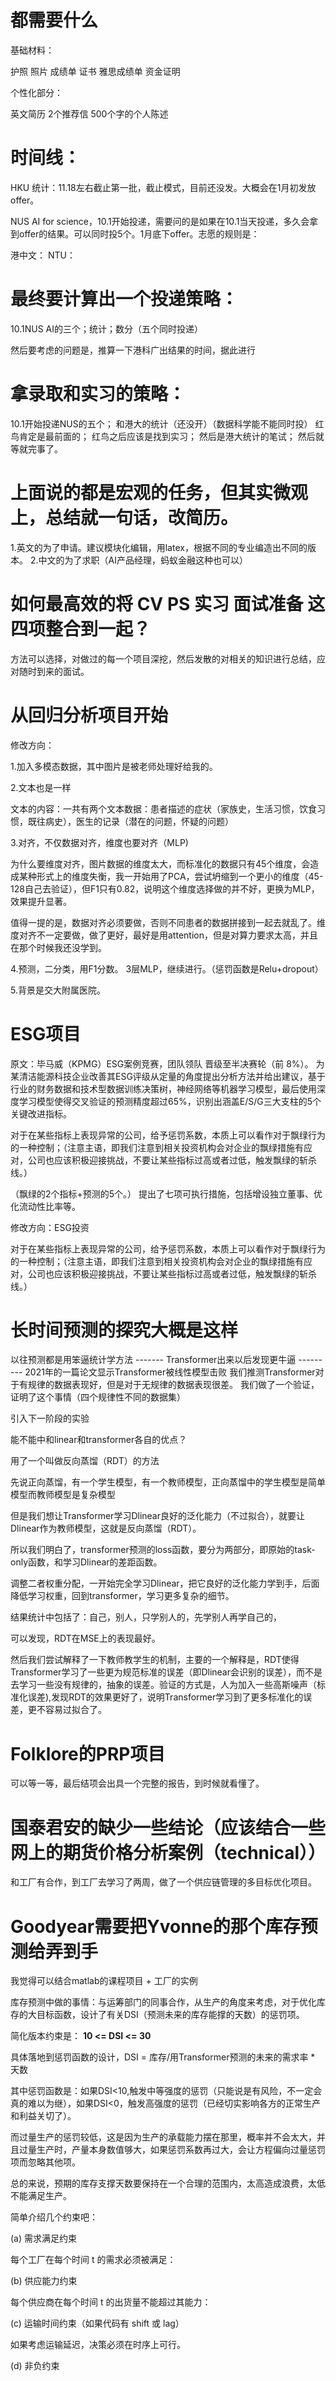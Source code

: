 # 都需要什么
基础材料：

护照
照片
成绩单
证书
雅思成绩单
资金证明

个性化部分：

英文简历
2个推荐信
500个字的个人陈述




# 时间线：
HKU 统计：11.18左右截止第一批，截止模式，目前还没发。大概会在1月初发放offer。

NUS AI for science，10.1开始投递，需要问的是如果在10.1当天投递，多久会拿到offer的结果。可以同时投5个。1月底下offer。志愿的规则是：

港中文：
NTU：




# 最终要计算出一个投递策略：
10.1NUS AI的三个；统计；数分（五个同时投递）

然后要考虑的问题是，推算一下港科广出结果的时间，据此进行



# 拿录取和实习的策略：
10.1开始投递NUS的五个；
和港大的统计（还没开）（数据科学能不能同时投）
红鸟肯定是最前面的；
红鸟之后应该是找到实习；
然后是港大统计的笔试；
然后就等就完事了。


# 上面说的都是宏观的任务，但其实微观上，总结就一句话，改简历。
1.英文的为了申请。建议模块化编辑，用latex，根据不同的专业编造出不同的版本。
2.中文的为了求职（AI产品经理，蚂蚁金融这种也可以）








# 如何最高效的将 CV PS 实习 面试准备 这四项整合到一起？
方法可以选择，对做过的每一个项目深挖，然后发散的对相关的知识进行总结，应对随时到来的面试。


# 从回归分析项目开始

修改方向：

1.加入多模态数据，其中图片是被老师处理好给我的。

2.文本也是一样

文本的内容：一共有两个文本数据：患者描述的症状（家族史，生活习惯，饮食习惯，既往病史），医生的记录（潜在的问题，怀疑的问题）

3.对齐，不仅数据对齐，维度也要对齐（MLP)

为什么要维度对齐，图片数据的维度太大，而标准化的数据只有45个维度，会造成某种形式上的维度失衡，我一开始用了PCA，尝试坍缩到一个更小的维度（45-128自己去验证），但F1只有0.82，说明这个维度选择做的并不好，更换为MLP，效果提升显著。

值得一提的是，数据对齐必须要做，否则不同患者的数据拼接到一起去就乱了。维度对齐不一定要做，做了更好，最好是用attention，但是对算力要求太高，并且在那个时候我还没学到。

4.预测，二分类，用F1分数。
3层MLP，继续进行。（惩罚函数是Relu+dropout）

5.背景是交大附属医院。

# ESG项目

原文：毕马威（KPMG）ESG案例竞赛，团队领队
晋级至半决赛轮（前 8%）。
为某清洁能源科技企业改善其ESG评级从定量的角度提出分析方法并给出建议，基于行业的财务数据和技术型数据训练决策树，神经网络等机器学习模型，最后使用深度学习模型使得交叉验证的预测精度超过65%，识别出涵盖E/S/G三大支柱的5个关键改进指标。

对于在某些指标上表现异常的公司，给予惩罚系数，本质上可以看作对于飘绿行为的一种控制；（注意主语，即我们注意到相关投资机构会对企业的飘绿措施有应对，公司也应该积极迎接挑战，不要让某些指标过高或者过低，触发飘绿的斩杀线。）

（飘绿的2个指标+预测的5个。）      提出了七项可执行措施，包括增设独立董事、优化流动性比率等。


修改方向：ESG投资

对于在某些指标上表现异常的公司，给予惩罚系数，本质上可以看作对于飘绿行为的一种控制；（注意主语，即我们注意到相关投资机构会对企业的飘绿措施有应对，公司也应该积极迎接挑战，不要让某些指标过高或者过低，触发飘绿的斩杀线。）


# 长时间预测的探究大概是这样
以往预测都是用笨逼统计学方法  -------  Transformer出来以后发现更牛逼  ---------  2021年的一篇论文显示Transformer被线性模型击败
我们推测Transformer对于有规律的数据表现好，但是对于无规律的数据表现很差。
我们做了一个验证，证明了这个事情（四个规律性不同的数据集）

引入下一阶段的实验

能不能中和linear和transformer各自的优点？

用了一个叫做反向蒸馏（RDT）的方法

先说正向蒸馏，有一个学生模型，有一个教师模型，正向蒸馏中的学生模型是简单模型而教师模型是复杂模型

但是我们想让Transformer学习Dlinear良好的泛化能力（不过拟合），就要让Dlinear作为教师模型，这就是反向蒸馏（RDT）。

所以我们明白了，transformer预测的loss函数，要分为两部分，即原始的task-only函数，和学习Dlinear的差距函数。

调整二者权重分配，一开始完全学习Dlinear，把它良好的泛化能力学到手，后面降低学习权重，回到transformer，学习更多复杂的细节。

结果统计中包括了：自己，别人，只学别人的，先学别人再学自己的，

可以发现，RDT在MSE上的表现最好。

然后我们尝试解释了一下教师教学生的机制，主要的一个解释是，RDT使得Transformer学习了一些更为规范标准的误差（即Dlinear会识别的误差），而不是去学习一些没有规律的，抽象的误差。验证的方式是，人为加入一些高斯噪声（标准化误差),发现RDT的效果更好了，说明Transformer学习到了更多标准化的误差，更不容易过拟合了。



# Folklore的PRP项目
可以等一等，最后结项会出具一个完整的报告，到时候就看懂了。





# 国泰君安的缺少一些结论（应该结合一些网上的期货价格分析案例（technical））
和工厂有合作，到工厂去学习了两周，做了一个供应链管理的多目标优化项目。



# Goodyear需要把Yvonne的那个库存预测给弄到手
我觉得可以结合matlab的课程项目 + 工厂的实例

库存预测中做的事情：与运筹部门的同事合作，从生产的角度来考虑，对于优化库存的大目标函数，设计了有关DSI（预测未来的库存能撑的天数）的惩罚项。

简化版本约束是：
**10 <= DSI <= 30**

具体落地到惩罚函数的设计，DSI = 库存/用Transformer预测的未来的需求率 * 天数

其中惩罚函数是：如果DSI<10,触发中等强度的惩罚（只能说是有风险，不一定会真的难以为继），如果DSI<0，触发高强度的惩罚（已经切实影响各方的正常生产和利益关切了）。

而过量生产的惩罚较低，这是因为生产的承载能力摆在那里，概率并不会太大，并且过量生产时，产量本身数值够大，如果惩罚系数再过大，会让方程偏向过量惩罚项而忽略其他项。

总的来说，预期的库存支撑天数要保持在一个合理的范围内，太高造成浪费，太低不能满足生产。


简单介绍几个约束吧：

(a) 需求满足约束

每个工厂在每个时间 t 的需求必须被满足：

(b) 供应能力约束

每个供应商在每个时间 t 的出货量不能超过其能力：


(c) 运输时间约束（如果代码有 shift 或 lag）

如果考虑运输延迟，决策必须在时序上可行。

(d) 非负约束


